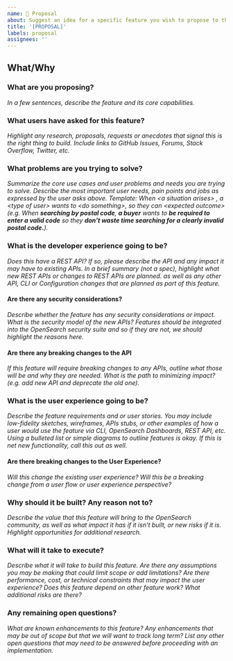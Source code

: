 ```yaml
---
name: 💭 Proposal
about: Suggest an idea for a specific feature you wish to propose to the community for comment
title: '[PROPOSAL]'
labels: proposal
assignees: ''
---
```

## What/Why
### What are you proposing?
_In a few sentences, describe the feature and its core capabilities._

### What users have asked for this feature?
_Highlight any research, proposals, requests or anecdotes that signal this is the right thing to build. Include links to GitHub Issues, Forums, Stack Overflow, Twitter, etc._

### What problems are you trying to solve?
_Summarize the core use cases and user problems and needs you are trying to solve. Describe the most important user needs, pain points and jobs as expressed by the user asks above. Template: When \<a situation arises> , a \<type of user> wants to \<do something>, so they can \<expected outcome> (e.g. When **searching by postal code**, **a buyer** wants to **be required to enter a valid code** so they **don’t waste time searching for a clearly invalid postal code.**)._

### What is the developer experience going to be?
_Does this have a REST API? If so, please describe the API and any impact it may have to existing APIs. In a brief summary (not a spec), highlight what new REST APIs or changes to REST APIs are planned. as well as any other API, CLI or Configuration changes that are planned as part of this feature._

#### Are there any security considerations? 
_Describe whether the feature has any security considerations or impact. What is the security model of the new APIs? Features should be integrated into the OpenSearch security suite and so if they are not, we should highlight the reasons here._

#### Are there any breaking changes to the API
_If this feature will require breaking changes to any APIs, outline what those will be and why they are needed. What is the path to minimizing impact? (e.g. add new API and deprecate the old one)._

### What is the user experience going to be?
_Describe the feature requirements and or user stories. You may include low-fidelity sketches, wireframes, APIs stubs, or other examples of how a user would use the feature via CLI, OpenSearch Dashboards, REST API, etc. Using a bulleted list or simple diagrams to outline features is okay. If this is net new functionality, call this out as well._

#### Are there breaking changes to the User Experience?
_Will this change the existing user experience? Will this be a breaking change from a user flow or user experience perspective?_

### Why should it be built? Any reason not to?
_Describe the value that this feature will bring to the OpenSearch community, as well as what impact it has if it isn't built, or new risks if it is. Highlight opportunities for additional research._

### What will it take to execute?
_Describe what it will take to build this feature. Are there any assumptions you may be making that could limit scope or add limitations? Are there performance, cost, or technical constraints that may impact the user experience? Does this feature depend on other feature work? What additional risks are there?_

### Any remaining open questions?
_What are known enhancements to this feature? Any enhancements that may be out of scope but that we will want to track long term? List any other open questions that may need to be answered before proceeding with an implementation._
